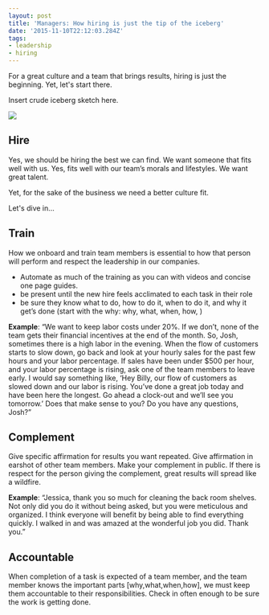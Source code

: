```yaml
---
layout: post
title: 'Managers: How hiring is just the tip of the iceberg'
date: '2015-11-10T22:12:03.284Z'
tags:
- leadership
- hiring
---
```


For a great culture and a team that brings results, hiring is just the beginning. Yet, let's start there.

Insert crude iceberg sketch here.

![](/content/images/2015/11/hiring-and-culture-2.png)

## Hire
Yes, we should be hiring the best we can find. We want someone that fits well with us. Yes, fits well with our team’s morals and lifestyles. We want great talent.

Yet, for the sake of the business we need a better culture fit.

Let's dive in...

## Train
How we onboard and train team members is essential to how that person will perform and respect the leadership in our companies.

- Automate as much of the training as you can with videos and concise one page guides.
- be present until the new hire feels acclimated to each task in their role
- be sure they know what to do, how to do it, when to do it, and why it get’s done (start with the why: why, what, when, how, )

**Example**:
“We want to keep labor costs under 20%. If we don’t, none of the team gets their financial incentives at the end of the month. So, Josh, sometimes there is a high labor in the evening. When the flow of customers starts to slow down, go back and look at your hourly sales for the past few hours and your labor percentage. If sales have been under $500 per hour, and your labor percentage is rising, ask one of the team members to leave early. I would say something like, ‘Hey Billy, our flow of customers as slowed down and our labor is rising. You’ve done a great job today and have been here the longest. Go ahead a clock-out and we’ll see you tomorrow.’ Does that make sense to you? Do you have any questions, Josh?”

## Complement
Give specific affirmation for results you want repeated. Give affirmation in earshot of other team members. Make your complement in public. If there is respect for the person giving the complement, great results will spread like a wildfire.

**Example**:
“Jessica, thank you so much for cleaning the back room shelves. Not only did you do it without being asked, but you were meticulous and organized. I think everyone will benefit by being able to find everything quickly. I walked in and was amazed at the wonderful job you did. Thank you.”

## Accountable
When completion of a task is expected of a team member, and the team member knows the important parts [why,what,when,how], we must keep them accountable to their responsibilities. Check in often enough to be sure the work is getting done.
